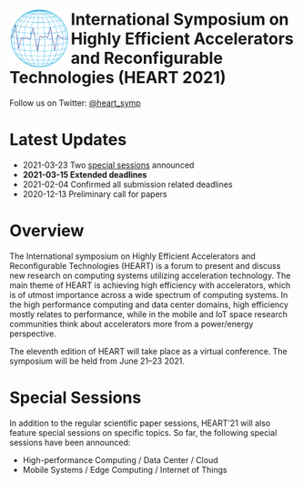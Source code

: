 <html>
<div style="text-align:left; display:inline; overflow:auto">
<img style="float: left; margin: 0px 0px 0px 2px; padding: 0px 5px 0px 0px" src="img/heart-online-logo.png" width=20%/>
<h1>International Symposium on Highly Efficient Accelerators and Reconfigurable Technologies (HEART 2021)</h1>
</div>
</html>

Follow us on Twitter: [@heart_symp](https://twitter.com/heart_symp)


# Latest Updates

* 2021-03-23 Two [special sessions](special-sessions.md) announced
* **2021-03-15 Extended deadlines**
* 2021-02-04 Confirmed all submission related deadlines
* 2020-12-13 Preliminary call for papers

# Overview

The International symposium on Highly Efficient Accelerators and Reconfigurable Technologies (HEART) is a forum to present and discuss new research on computing systems utilizing acceleration technology. The main theme of HEART is achieving high efficiency with accelerators, which is of utmost importance across a wide spectrum of computing systems. In the high performance computing and data center domains, high efficiency mostly relates to performance, while in the mobile and IoT space research communities think about accelerators more from a power/energy perspective.

The eleventh edition of HEART will take place as a virtual conference. The symposium will be held from June 21–23 2021.

# Special Sessions

In addition to the regular scientific paper sessions, HEART'21 will also feature special sessions on specific topics. So far, the following special sessions have been announced:

* High-performance Computing / Data Center / Cloud
* Mobile Systems / Edge Computing / Internet of Things
